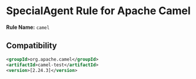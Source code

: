# SpecialAgent Rule for Apache Camel

**Rule Name:** `camel`

## Compatibility

```xml
<groupId>org.apache.camel</groupId>
<artifactId>camel-test</artifactId>
<version>[2.24.3]</version>
```